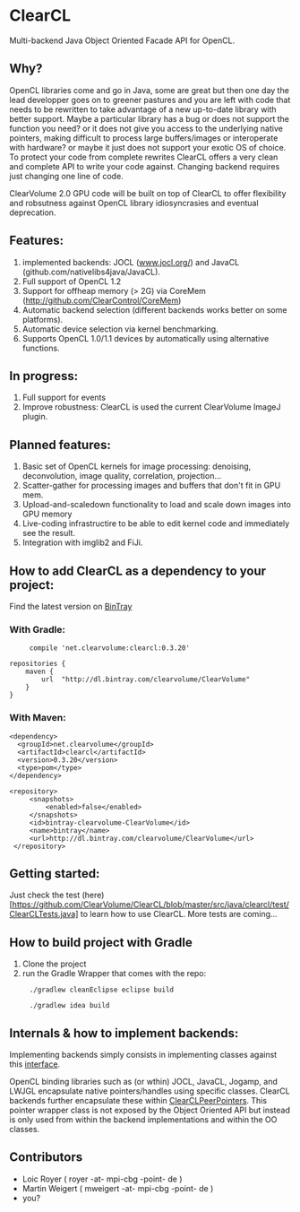 # ClearCL #

Multi-backend Java Object Oriented Facade API for OpenCL. 

## Why?

OpenCL libraries come and go in Java, some are great but then one day the lead developper goes on to greener pastures and you are left with code that needs to be rewritten to take advantage of a new up-to-date library with better support. Maybe a particular library has a bug or does not support the function you need? or it does not give you access to the underlying native pointers, making difficult to process large buffers/images or interoperate with hardware? or maybe it just does not support your exotic OS of choice. To protect your code from complete rewrites ClearCL offers a very clean and complete API to write your code against. Changing backend requires just changing one line of code.   

ClearVolume 2.0 GPU code will be built on top of ClearCL to offer flexibility and robsutness against OpenCL library idiosyncrasies and eventual deprecation.

## Features:
1. implemented backends: JOCL (www.jocl.org/) and JavaCL (github.com/nativelibs4java/JavaCL).
2. Full support of OpenCL 1.2
3. Support for offheap memory (> 2G) via CoreMem (http://github.com/ClearControl/CoreMem)
4. Automatic backend selection (different backends works better on some platforms).
5. Automatic device selection via kernel benchmarking.
6. Supports OpenCL 1.0/1.1 devices by automatically using alternative functions.

## In progress:
1. Full support for events
2. Improve robustness: ClearCL is used the current ClearVolume ImageJ plugin.

## Planned features:
1. Basic set of OpenCL kernels for image processing: denoising, deconvolution, image quality, correlation, projection...
2. Scatter-gather for processing images and buffers that don't fit in GPU mem.
3. Upload-and-scaledown functionality to load and scale down images into GPU memory
4. Live-coding infrastructire to be able to edit kernel code and immediately see the result.
5. Integration with imglib2 and FiJi.

## How to add ClearCL as a dependency to your project:

Find the latest version on [BinTray](https://bintray.com/clearvolume/ClearVolume/ClearCL)

### With Gradle:
~~~~
     compile 'net.clearvolume:clearcl:0.3.20'
~~~~

~~~~
repositories {
    maven {
        url  "http://dl.bintray.com/clearvolume/ClearVolume" 
    }
}
~~~~

### With Maven:
~~~~
<dependency>
  <groupId>net.clearvolume</groupId>
  <artifactId>clearcl</artifactId>
  <version>0.3.20</version>
  <type>pom</type>
</dependency>
~~~~

~~~~
<repository>
     <snapshots>
         <enabled>false</enabled>
     </snapshots>
     <id>bintray-clearvolume-ClearVolume</id>
     <name>bintray</name>
     <url>http://dl.bintray.com/clearvolume/ClearVolume</url>
 </repository>
~~~~

## Getting started:

Just check the test (here)[https://github.com/ClearVolume/ClearCL/blob/master/src/java/clearcl/test/ClearCLTests.java] to learn how to use ClearCL. More tests are coming...

## How to build project with Gradle

1. Clone the project
2. run the Gradle Wrapper that comes with the repo:
~~~~ 
     ./gradlew cleanEclipse eclipse build 
~~~~
     
~~~~
     ./gradlew idea build 
~~~~

## Internals & how to implement backends:

Implementing backends simply consists in implementing classes against this [interface](https://github.com/ClearVolume/ClearCL/blob/master/src/java/clearcl/backend/ClearCLBackendInterface.java).

OpenCL binding libraries such as (or wthin) JOCL, JavaCL, Jogamp, and LWJGL encapsulate native pointers/handles
using specific classes. ClearCL backends further encapsulate these within [ClearCLPeerPointers](https://github.com/ClearVolume/ClearCL/blob/master/src/java/clearcl/ClearCLPeerPointer.java). This pointer wrapper class is not exposed by the Object Oriented API but instead is only used from within the backend implementations and within the OO classes.

## Contributors

* Loic Royer ( royer -at- mpi-cbg -point- de )
* Martin Weigert ( mweigert -at- mpi-cbg -point- de )
* you?
